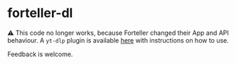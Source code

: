 # forteller-dl

:warning: This code no longer works, because Forteller changed their App and API behaviour. A `yt-dlp` plugin is available [here](https://github.com/captn3m0/yt-dlp/pull/1) with instructions on how to use.

Feedback is welcome.
